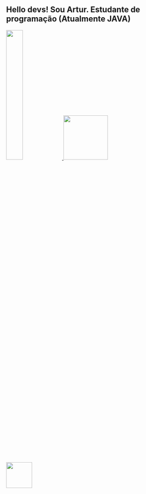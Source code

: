  ## Hello devs! Sou Artur. Estudante de programação (Atualmente JAVA)
<div align="left">
  <a href="https://github.com/22kun">
  <img width="30%" src="https://github-readme-stats.vercel.app/api?username=22kun&show_icons=true&theme=synthwave&include_all_commits=true&count_private=true"/>
<img height="120em" src="https://github-readme-stats.vercel.app/api/top-langs/?username=22kun&layout=compact&langs_count=7&theme=synthwave"/>
   </div>
<div>
 <a href="https://www.linkedin.com/in/arturdmaria/">
   <img height="70em" src="https://cdn.iconscout.com/icon/free/png-256/linkedin-2955093-2464993.png">
        </div>
    
